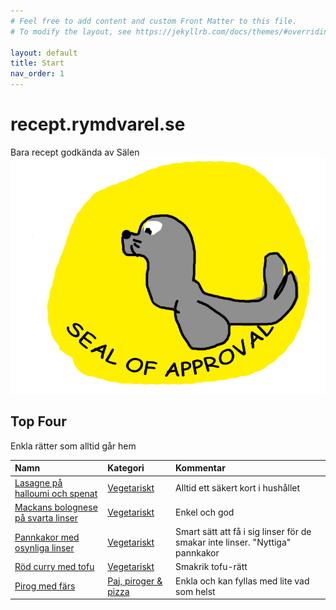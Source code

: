 ```yaml
---
# Feel free to add content and custom Front Matter to this file.
# To modify the layout, see https://jekyllrb.com/docs/themes/#overriding-theme-defaults

layout: default
title: Start
nav_order: 1
---
```

# recept.rymdvarel.se
Bara recept godkända av Sälen
![Seal of Approval](./assets/images/seal-of-approval.png)

## Top Four
Enkla rätter som alltid går hem

| Namn        | Kategori          | Kommentar |
|:-------------|:------------------|:------|
|[Lasagne på halloumi och spenat](./recept/vegetariskt/lasange-pa-halloumi-och-spenat/)|[Vegetariskt](./recept/vegetariskt/)|Alltid ett säkert kort i hushållet|
|[Mackans bolognese på svarta linser](./recept/vegetariskt/bolognese-pa-svarta-linser/)|[Vegetariskt](./recept/vegetariskt/)|Enkel och god|
|[Pannkakor med osynliga linser](./recept/vegetariskt/pannkakor-med-osynliga-linser/)|[Vegetariskt](./recept/vegetariskt/)|Smart sätt att få i sig linser för de smakar inte linser. "Nyttiga" pannkakor|
|[Röd curry med tofu](./recept/vegetariskt/rod-curry-med-tofu/)|[Vegetariskt](./recept/vegetariskt/)|Smakrik tofu-rätt|
|[Pirog med färs](./recept/paj-piroger-och-pizza/pirog-med-fars/)|[Paj, piroger & pizza](./recept/paj-piroger-och-pizza/)|Enkla och kan fyllas med lite vad som helst|
